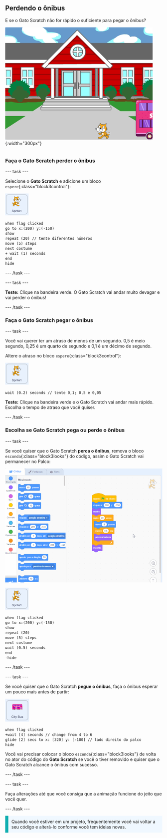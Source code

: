 ## Perdendo o ônibus

<div style="display: flex; flex-wrap: wrap">
<div style="flex-basis: 200px; flex-grow: 1; margin-right: 15px;">
E se o Gato Scratch não for rápido o suficiente para pegar o ônibus?
</div>
<div>

![O Gato Scratch perdendo o ônibus.](images/cat-misses-bus.png){:width="300px"}

</div>
</div>

### Faça o Gato Scratch perder o ônibus

--- task ---

Selecione o **Gato Scratch** e adicione um bloco `espere`{:class="block3control"}:

![O ator do Gato Scratch.](images/scratch-cat-sprite.png)

```blocks3
when flag clicked
go to x:(200) y:(-150) 
show
repeat (20) // tente diferentes números
move (5) steps 
next costume 
+ wait (1) seconds
end
hide
```
--- /task ---

--- task ---

**Teste:** Clique na bandeira verde. O Gato Scratch vai andar muito devagar e vai perder o ônibus!

--- /task ---

### Faça o Gato Scratch pegar o ônibus

--- task ---

Você vai querer ter um atraso de menos de um segundo. 0,5 é meio segundo, 0,25 é um quarto de segundo e 0,1 é um décimo de segundo.

Altere o atraso no bloco `espere`{:class="block3control"}:

![O ator do Gato Scratch.](images/scratch-cat-sprite.png)

```blocks3
wait (0.2) seconds // tente 0,1; 0,5 e 0,05
```

**Teste:** Clique na bandeira verde e o Gato Scratch vai andar mais rápido. Escolha o tempo de atraso que você quiser.

--- /task ---

### Escolha se Gato Scratch pega ou perde o ônibus

--- task ---

Se você quiser que o Gato Scratch **perca o ônibus**, remova o bloco `esconda`{:class="block3looks"} do código, assim o Gato Scratch vai permanecer no Palco:

![Arrastando o bloco 'ocultar' do script na área Código para o menu Blocos para remover o bloco do script.](images/removing-blocks-at-script-ends.gif)

![O ator do Gato Scratch.](images/scratch-cat-sprite.png)

```blocks3
when flag clicked
go to x:(200) y:(-150) 
show
repeat (20) 
move (5) steps 
next costume
wait (0.5) seconds 
end
-hide
```
--- /task ---

--- task ---

Se você quiser que o Gato Scratch **pegue o ônibus**, faça o ônibus esperar um pouco mais antes de partir:

![O ator do Ônibus Cidade.](images/bus-sprite.png)

```blocks3
when flag clicked 
+wait [4] seconds // change from 4 to 6
glide [2] secs to x: [320] y: [-100] // lado direito do palco
hide
```

Você vai precisar colocar o bloco `esconda`{:class="block3looks"} de volta no ator do código do **Gato Scratch** se você o tiver removido e quiser que o Gato Scratch alcance o ônibus com sucesso.

--- /task ---

--- task ---

Faça alterações até que você consiga que a animação funcione do jeito que você quer.

--- /task ---

<p style="border-left: solid; border-width:10px; border-color: #0faeb0; background-color: aliceblue; padding: 10px;">
Quando você estiver em um projeto, frequentemente você vai voltar a seu código e alterá-lo conforme você tem ideias novas. 
</p>



